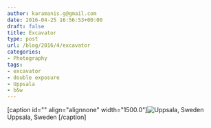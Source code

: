 ```yaml
---
author: karamanis.g@gmail.com
date: 2016-04-25 16:56:53+00:00
draft: false
title: Excavator
type: post
url: /blog/2016/4/excavator
categories:
- Photography
tags:
- excavator
- double exposure
- Uppsala
- b&w
---
```


[caption id="" align="alignnone" width="1500.0"]![ Uppsala, Sweden ](https://images.squarespace-cdn.com/content/v1/4f3f61bae4b063b909445965/1461603363927-S0J2J9NYFP51ZR9C5TEB/ke17ZwdGBToddI8pDm48kFWxnDtCdRm2WA9rXcwtIYR7gQa3H78H3Y0txjaiv_0fbtzP5PeX6kTH7ZxcLi-aMIXLuOwUzW-dLRjPZqWOBylBP4j2ZMngv5acyYAR_NT0OqpeNLcJ80NK65_fV7S1UXoEW5ucw_sD4WiXW9_AbcSAjJUJVjA2jcqZCICkv49qVbiMLJcs--91HbzuLKZi3w/image-asset.jpeg?format=original)
 Uppsala, Sweden [/caption]
